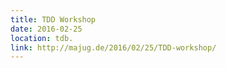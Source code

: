 ```yaml
---
title: TDD Workshop
date: 2016-02-25
location: tdb.
link: http://majug.de/2016/02/25/TDD-workshop/
---
```

